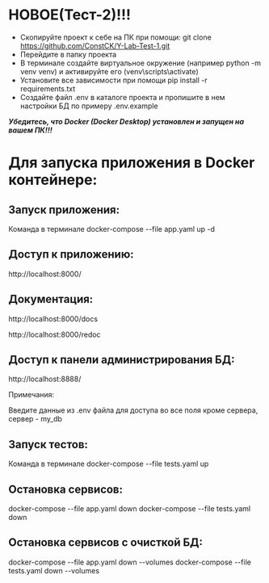 # НОВОЕ(Тест-2)!!!

* Скопируйте проект к себе на ПК при помощи: git clone https://github.com/ConstCK/Y-Lab-Test-1.git
* Перейдите в папку проекта
* В терминале создайте виртуальное окружение (например python -m venv venv) и активируйте его (venv\scripts\activate)
* Установите все зависимости при помощи pip install -r requirements.txt 
* Создайте файл .env в каталоге проекта и пропишите в нем настройки БД по примеру .env.example

_**Убедитесь, что Docker (Docker Desktop) установлен и запущен на вашем ПК!!!**_

# Для запуска приложения в Docker контейнере:

## Запуск приложения:

Команда в терминале docker-compose --file app.yaml up -d

## Доступ к приложению:

http://localhost:8000/

## Документация:

http://localhost:8000/docs

http://localhost:8000/redoc

## Доступ к панели администрирования БД:

http://localhost:8888/

Примечания:

Введите данные из .env файла для доступа во все поля кроме сервера, сервер - my_db

## Запуск тестов:

Команда в терминале docker-compose --file tests.yaml up 

## Остановка сервисов:

docker-compose --file app.yaml down 
docker-compose --file tests.yaml down

## Остановка сервисов с очисткой БД:

docker-compose --file app.yaml down --volumes
docker-compose --file tests.yaml down --volumes


